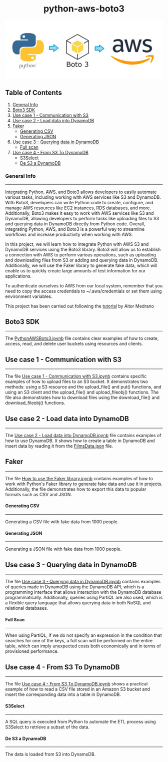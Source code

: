 <h1 align="center">python-aws-boto3</h1>
<img src="img/python-aws-Boto3.jpg">


## Table of Contents
1. [General Info](#General-Info)
2. [Boto3 SDK](#Boto3-SDK)
3. [Use case 1 - Communication with S3](#Use-case-1---Communication-with-S3)
4. [Use case 2 - Load data into DynamoDB](#Use-case-2---Load-data-into-DynamoDB)
5. [Faker](#Faker)
    * [Generating CSV](#Generating-CSV)
    * [Generating JSON](#Generating-JSON)
6. [Use case 3 - Querying data in DynamoDB](#Use-case-3---Querying-data-in-DynamoDB)
    * [Full scan](#Full-Scan)
7. [Use case 4 - From S3 To DynamoDB](#Use-case-4---From-S3-To-DynamoDB)
    * [S3Select](#S3Select)
    * [De S3 a DynamoDB](#De-S3-a-DynamoDB)

### General Info
***
Integrating Python, AWS, and Boto3 allows developers to easily automate various tasks, including working with AWS services like S3 and DynamoDB. With Boto3, developers can write Python code to create, configure, and manage AWS resources like EC2 instances, RDS databases, and more. Additionally, Boto3 makes it easy to work with AWS services like S3 and DynamoDB, allowing developers to perform tasks like uploading files to S3 and querying data in DynamoDB directly from Python code. Overall, integrating Python, AWS, and Boto3 is a powerful way to streamline workflows and increase productivity when working with AWS.

In this project, we will learn how to integrate Python with AWS S3 and DynamoDB services using the Boto3 library. Boto3 will allow us to establish a connection with AWS to perform various operations, such as uploading and downloading files from S3 or adding and querying data in DynamoDB. Additionally, we will use the Faker library to generate fake data, which will enable us to quickly create large amounts of test information for our applications.

<div class="alert alert-block alert-info">
To authenticate ourselves to AWS from our local system, remember that you need to copy the access credentials to ~/.aws/credentials or set them using environment variables.
</div>

This project has been carried out following the <a href="https://aitor-medrano.github.io/bigdata2122/apuntes/ingesta05python.html#referencias">tutorial</a> by Aitor Medrano


## Boto3 SDK
***
The <a href="PythonAWSBoto3.ipynb">PythonAWSBoto3.ipynb</a> file contains clear examples of how to create, access, read, and delete user buckets using resources and clients.

## Use case 1 - Communication with S3
***
The file <a href="Use case 1 - Communication with S3.ipynb">Use case 1 - Communication with S3.ipynb</a> contains specific examples of how to upload files to an S3 bucket. It demonstrates two methods: using a S3 resource and the upload_file() and put() functions, and using an S3 client and the upload_file() and upload_fileobj() functions. The file also demonstrates how to download files using the download_file() and download_fileobj() functions.

## Use case 2 - Load data into DynamoDB
***
The <a href="Use case 2 - Load data into DynamoDB.ipynb">Use case 2 - Load data into DynamoDB.ipynb</a> file contains examples of how to use DynamoDB. It shows how to create a table in DynamoDB and insert data by reading it from the <a href="data/FilmsData.json">FilmsData.json</a> file.

## Faker
***
The file <a href="How to use the Faker library.ipynb">How to use the Faker library.ipynb</a> contains examples of how to work with Python's Faker library to generate fake data and use it in projects. Additionally, the file demonstrates how to export this data to popular formats such as CSV and JSON.

#### Generating CSV
***
Generating a CSV file with fake data from 1000 people.

#### Generating JSON
***
Generating a JSON file with fake data from 1000 people.

## Use case 3 - Querying data in DynamoDB
***
The file <a href="Use case 3 - Querying data in DynamoDB.ipynb">Use case 3 - Querying data in DynamoDB.ipynb</a> contains examples of queries made in DynamoDB using the DynamoDB API, which is a programming interface that allows interaction with the DynamoDB database programmatically. Additionally, queries using PartiQL are also used, which is a flexible query language that allows querying data in both NoSQL and relational databases.

#### Full Scan
***
When using PartiQL, if we do not specify an expression in the condition that searches for one of the keys, a full scan will be performed on the entire table, which can imply unexpected costs both economically and in terms of provisioned performance.
## Use case 4 - From S3 To DynamoDB
***
The file <a href="Use case 4 - From S3 To DynamoDB.ipynb">Use case 4 - From S3 To DynamoDB.ipynb</a> shows a practical example of how to read a CSV file stored in an Amazon S3 bucket and insert the corresponding data into a table in DynamoDB.

#### S3Select
***
A SQL query is executed from Python to automate the ETL process using S3Select to retrieve a subset of the data.
#### De S3 a DynamoDB
***
The data is loaded from S3 into DynamoDB.

